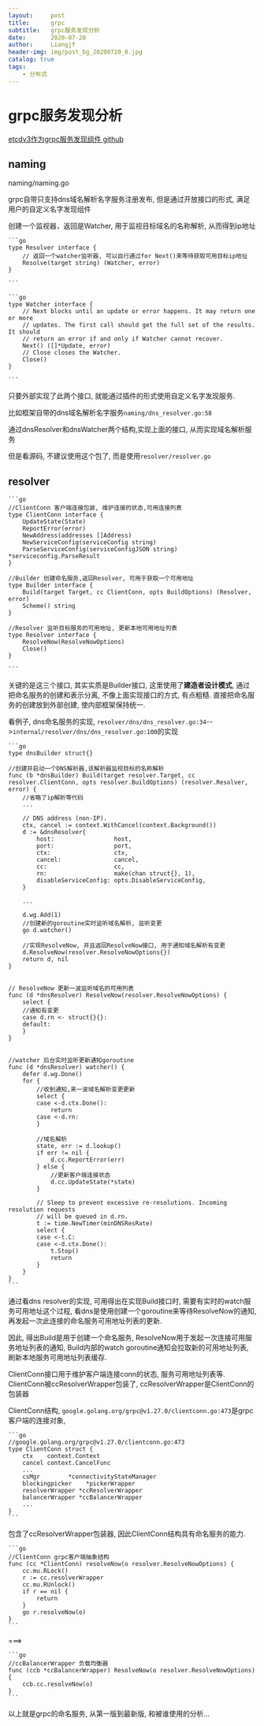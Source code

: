 ```yaml
---
layout:     post                  
title:      grpc
subtitle:   grpc服务发现分析
date:       2020-07-20
author:     Liangjf
header-img: img/post_bg_20200720_8.jpg
catalog: true                      
tags:                       
    - 分布式
---
```


# grpc服务发现分析

[etcdv3作为grpc服务发现组件 github](https://github.com/liangjfblue/go-cores/tree/master/grpc2etcd)


## naming
naming/naming.go

grpc自带只支持dns域名解析名字服务注册发布, 但是通过开放接口的形式, 满足用户的自定义名字发现组件


创建一个监视器，返回是Watcher, 用于监视目标域名的名称解析, 从而得到ip地址

	```go
	type Resolver interface {
		// 返回一个watcher监听器, 可以自行通过for Next()来等待获取可用目标ip地址
		Resolve(target string) (Watcher, error)
	}

	```

	```go
	type Watcher interface {
		// Next blocks until an update or error happens. It may return one or more
		// updates. The first call should get the full set of the results. It should
		// return an error if and only if Watcher cannot recover.
		Next() ([]*Update, error)
		// Close closes the Watcher.
		Close()
	}

	```

只要外部实现了此两个接口, 就能通过插件的形式使用自定义名字发现服务.

比如框架自带的dns域名解析名字服务`naming/dns_resolver.go:58`

通过dnsResolver和dnsWatcher两个结构,实现上面的接口, 从而实现域名解析服务

但是看源码, 不建议使用这个包了, 而是使用`resolver/resolver.go`

## resolver

	```go
	//ClientConn 客户端连接包装, 维护连接的状态,可用连接列表
	type ClientConn interface {
		UpdateState(State)
		ReportError(error)
		NewAddress(addresses []Address)
		NewServiceConfig(serviceConfig string)
		ParseServiceConfig(serviceConfigJSON string) *serviceconfig.ParseResult
	}
	
	//Builder 创建命名服务,返回Resolver, 可用于获取一个可用地址
	type Builder interface {
		Build(target Target, cc ClientConn, opts BuildOptions) (Resolver, error)
		Scheme() string
	}
	
	//Resolver 监听目标服务的可用地址, 更新本地可用地址列表
	type Resolver interface {
		ResolveNow(ResolveNowOptions)
		Close()
	}
	
	```

关键的是这三个接口, 其实实质是Builder接口, 这里使用了**建造者设计模式**, 通过把命名服务的创建和表示分离, 不像上面实现接口的方式, 有点粗糙.
直接把命名服务的创建放到外部创建, 使内部框架保持统一.

看例子, dns命名服务的实现, `resolver/dns/dns_resolver.go:34`-->`internal/resolver/dns/dns_resolver.go:100`的实现

	```go
	type dnsBuilder struct{}
	
	//创建并启动一个DNS解析器,该解析器监视目标的名称解析
	func (b *dnsBuilder) Build(target resolver.Target, cc resolver.ClientConn, opts resolver.BuildOptions) (resolver.Resolver, error) {
		//省略了ip解析等代码
	    ...
	
		// DNS address (non-IP).
		ctx, cancel := context.WithCancel(context.Background())
		d := &dnsResolver{
			host:                 host,
			port:                 port,
			ctx:                  ctx,
			cancel:               cancel,
			cc:                   cc,
			rn:                   make(chan struct{}, 1),
			disableServiceConfig: opts.DisableServiceConfig,
		}
	
		...
	
		d.wg.Add(1)
		//创建新的goroutine实时监听域名解析, 监听变更
		go d.watcher()
	
		//实现ResolveNow, 并且返回ResolveNow接口, 用于通知域名解析有变更
		d.ResolveNow(resolver.ResolveNowOptions{})
		return d, nil
	}
	
	
	// ResolveNow 更新一波监听域名的可用列表
	func (d *dnsResolver) ResolveNow(resolver.ResolveNowOptions) {
		select {
		//通知有变更
		case d.rn <- struct{}{}:
		default:
		}
	}
	
	
	//watcher 后台实时监听更新通知goroutine
	func (d *dnsResolver) watcher() {
		defer d.wg.Done()
		for {
			//收到通知,来一波域名解析变更更新
			select {
			case <-d.ctx.Done():
				return
			case <-d.rn:
			}
	
			//域名解析
			state, err := d.lookup()
			if err != nil {
				d.cc.ReportError(err)
			} else {
				//更新客户端连接状态
				d.cc.UpdateState(*state)
			}
	
			// Sleep to prevent excessive re-resolutions. Incoming resolution requests
			// will be queued in d.rn.
			t := time.NewTimer(minDNSResRate)
			select {
			case <-t.C:
			case <-d.ctx.Done():
				t.Stop()
				return
			}
		}
	}
	```

通过看dns resolver的实现, 可用得出在实现Build接口时, 需要有实时的watch服务可用地址这个过程, 看dns是使用创建一个goroutine来等待ResolveNow的通知,
再发起一次此连接的命名服务可用地址列表的更新.

因此, 得出Build是用于创建一个命名服务, ResolveNow用于发起一次连接可用服务地址列表的通知, Build内部的watch goroutine通知会拉取新的可用地址列表,
刷新本地服务可用地址列表缓存.

ClientConn接口用于维护客户端连接conn的状态, 服务可用地址列表等. ClientConn被ccResolverWrapper包装了, ccResolverWrapper是ClientConn的包装器 

ClientConn结构, `google.golang.org/grpc@v1.27.0/clientconn.go:473`是grpc客户端的连接对象,

	```go
	//google.golang.org/grpc@v1.27.0/clientconn.go:473
	type ClientConn struct {
		ctx    context.Context
		cancel context.CancelFunc
	    ...
		csMgr        *connectivityStateManager
		blockingpicker    *pickerWrapper
		resolverWrapper *ccResolverWrapper
		balancerWrapper *ccBalancerWrapper
		...
	}
	```

包含了ccResolverWrapper包装器, 因此ClientConn结构具有命名服务的能力.

	```go
	//ClientConn grpc客户端抽象结构
	func (cc *ClientConn) resolveNow(o resolver.ResolveNowOptions) {
		cc.mu.RLock()
		r := cc.resolverWrapper
		cc.mu.RUnlock()
		if r == nil {
			return
		}
		go r.resolveNow(o)
	}
	```

===>
	
	```go
	//ccBalancerWrapper 负载均衡器
	func (ccb *ccBalancerWrapper) ResolveNow(o resolver.ResolveNowOptions) {
		ccb.cc.resolveNow(o)
	}
	```


以上就是grpc的命名服务, 从第一版到最新版, 和被谁使用的分析...

